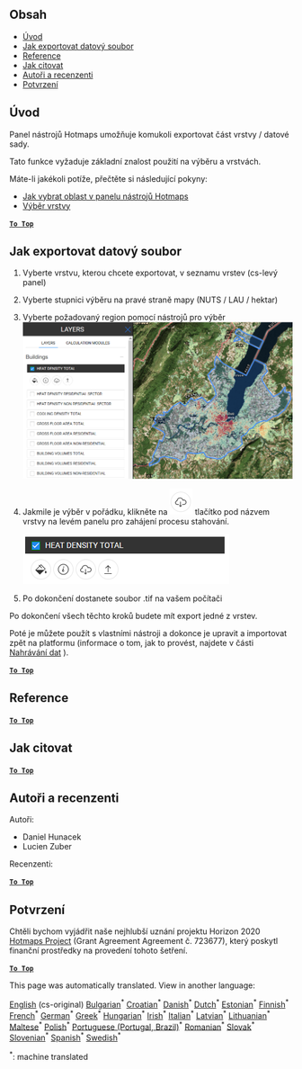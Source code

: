 <h2> Obsah </h2><ul><li> <a href="#Introduction">Úvod</a> </li><li> <a href="#How-to-export-a-dataset">Jak exportovat datový soubor</a> </li><li> <a href="#References">Reference</a> </li><li> <a href="#How-to-cite">Jak citovat</a> </li><li> <a href="#Authors-and-reviewers">Autoři a recenzenti</a> </li><li> <a href="#Acknowledgement">Potvrzení</a> </li></ul><h2> Úvod </h2><p> Panel nástrojů Hotmaps umožňuje komukoli exportovat část vrstvy / datové sady. </p><p> Tato funkce vyžaduje základní znalost použití na výběru a vrstvách. </p><p> Máte-li jakékoli potíže, přečtěte si následující pokyny: </p><ul><li> <a href="How-to-select-a-region-in-the-Hotmaps-toolbox">Jak vybrat oblast v panelu nástrojů Hotmaps</a> </li><li> <a href="Layer-section">Výběr vrstvy</a> </li></ul><p><ins> <code><strong><a href="#table-of-contents">To Top</a></strong></code> </ins> </p><h2> Jak exportovat datový soubor </h2><ol><li><p> Vyberte vrstvu, kterou chcete exportovat, v seznamu vrstev (cs-levý panel) </p></li><li><p> Vyberte stupnici výběru na pravé straně mapy (NUTS / LAU / hektar) </p></li><li><p> Vyberte požadovaný region pomocí nástrojů pro výběr <img alt="export_selection" src="images/export_selection.png"/></p></li><li><p> Jakmile je výběr v pořádku, klikněte na <img alt="tlačítko exportu" src="images/layer-export-btn.png"/> tlačítko pod názvem vrstvy na levém panelu pro zahájení procesu stahování. </p><p><img alt="možnosti vrstvy" src="images/layer-options.png"/></p></li><li><p> Po dokončení dostanete soubor .tif na vašem počítači </p></li></ol><p> Po dokončení všech těchto kroků budete mít export jedné z vrstev. </p><p> Poté je můžete použít s vlastními nástroji a dokonce je upravit a importovat zpět na platformu (informace o tom, jak to provést, najdete v části <a href="Data_upload">Nahrávání dat</a> ). </p><p><ins> <code><strong><a href="#table-of-contents">To Top</a></strong></code> </ins> </p><h2> Reference </h2><p><ins> <code><strong><a href="#table-of-contents">To Top</a></strong></code> </ins> </p><h2> Jak citovat </h2><p><ins> <code><strong><a href="#table-of-contents">To Top</a></strong></code> </ins> </p><h2> Autoři a recenzenti </h2><p> Autoři: </p><ul><li> Daniel Hunacek </li><li> Lucien Zuber </li></ul><p> Recenzenti: </p><p><ins> <code><strong><a href="#table-of-contents">To Top</a></strong></code> </ins> </p><h2> Potvrzení </h2><p> Chtěli bychom vyjádřit naše nejhlubší uznání projektu Horizon 2020 <a href="https://www.hotmaps-project.eu">Hotmaps Project</a> (Grant Agreement Agreement č. 723677), který poskytl finanční prostředky na provedení tohoto šetření. </p><p><ins> <code><strong><a href="#table-of-contents">To Top</a></strong></code> </ins> </p>

This page was automatically translated. View in another language:

[English](../en/Data-export-functionalities.md) (cs-original) [Bulgarian](../bg/Data-export-functionalities.md)<sup>\*</sup> [Croatian](../hr/Data-export-functionalities.md)<sup>\*</sup>  [Danish](../da/Data-export-functionalities.md)<sup>\*</sup> [Dutch](../nl/Data-export-functionalities.md)<sup>\*</sup> [Estonian](../et/Data-export-functionalities.md)<sup>\*</sup> [Finnish](../fi/Data-export-functionalities.md)<sup>\*</sup> [French](../fr/Data-export-functionalities.md)<sup>\*</sup> [German](../de/Data-export-functionalities.md)<sup>\*</sup> [Greek](../el/Data-export-functionalities.md)<sup>\*</sup> [Hungarian](../hu/Data-export-functionalities.md)<sup>\*</sup> [Irish](../ga/Data-export-functionalities.md)<sup>\*</sup> [Italian](../it/Data-export-functionalities.md)<sup>\*</sup> [Latvian](../lv/Data-export-functionalities.md)<sup>\*</sup> [Lithuanian](../lt/Data-export-functionalities.md)<sup>\*</sup> [Maltese](../mt/Data-export-functionalities.md)<sup>\*</sup> [Polish](../pl/Data-export-functionalities.md)<sup>\*</sup> [Portuguese (Portugal, Brazil)](../pt/Data-export-functionalities.md)<sup>\*</sup> [Romanian](../ro/Data-export-functionalities.md)<sup>\*</sup> [Slovak](../sk/Data-export-functionalities.md)<sup>\*</sup> [Slovenian](../sl/Data-export-functionalities.md)<sup>\*</sup> [Spanish](../es/Data-export-functionalities.md)<sup>\*</sup> [Swedish](../sv/Data-export-functionalities.md)<sup>\*</sup> 

<sup>\*</sup>: machine translated
